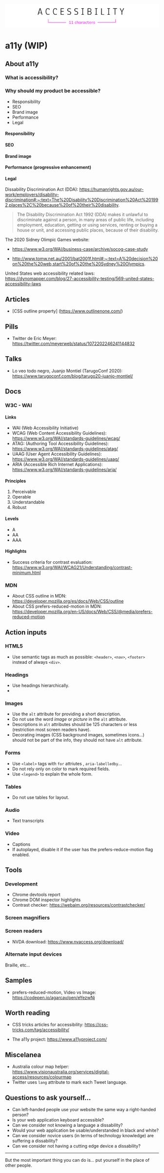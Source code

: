 ![Accessibility can be written a11y](images/a11y-spelled.png "")

# a11y (WIP)

## About a11y

### What is accessibility?

### Why should my product be accessible?

+ Responsibility
+ SEO
+ Brand image
+ Performance
+ Legal

#### Responsibility

#### SEO

#### Brand image

#### Performance (progressive enhancement)

#### Legal

Dissability Discrimination Act (DDA): https://humanrights.gov.au/our-work/employers/disability-discrimination#:~:text=The%20Disability%20Discrimination%20Act%201992,places%2C%20because%20of%20their%20disability.

> The Disability Discrimination Act 1992 (DDA) makes it unlawful to discriminate against a person, in many areas of public life, including employment, education, getting or using services, renting or buying a house or unit, and accessing public places, because of their disability.

The 2020 Sidney Olimpic Games website:

+ https://www.w3.org/WAI/business-case/archive/socog-case-study

+ http://www.tomw.net.au/2001/bat2001f.html#:~:text=A%20decision%20on%20the%20web,start%20of%20the%20Sydney%20Olympics.

United States web accessibility related laws: https://dynomapper.com/blog/27-accessibility-testing/569-united-states-accessibility-laws

## Articles

+ [CSS outline property] (https://www.outlinenone.com/)

## Pills

+ Twitter de Eric Meyer: https://twitter.com/meyerweb/status/1072202246241144832

## Talks

+ Lo veo todo negro, Juanjo Montiel (TarugoConf 2020): https://www.tarugoconf.com/blog/tarugo20-juanjo-montiel/

## Docs

### W3C - WAI

#### Links

+ WAI (Web Accessibility Initiative)
+ WCAG (Web Content Accessibility Guidelines): https://www.w3.org/WAI/standards-guidelines/wcag/
+ ATAG: (Authoring Tool Accessibility Guidelines): https://www.w3.org/WAI/standards-guidelines/atag/
+ UAAG (User Agent Accessibility Guidelines): https://www.w3.org/WAI/standards-guidelines/uaag/
+ ARIA (Accessible Rich Internet Applications): https://www.w3.org/WAI/standards-guidelines/aria/

#### Principles

1. Perceivable
2. Operable
3. Understandable
4. Robust

#### Levels

+ A
+ AA
+ AAA

#### Highlights

+ Success criteria for contrast evaluation: https://www.w3.org/WAI/WCAG21/Understanding/contrast-minimum.html

### MDN

+ About CSS outline in MDN: https://developer.mozilla.org/es/docs/Web/CSS/outline
+ About CSS prefers-reduced-motion in MDN: https://developer.mozilla.org/en-US/docs/Web/CSS/@media/prefers-reduced-motion

## Action inputs

### HTML5

+ Use semantic tags as much as possible: `<header>`, `<nav>`, `<footer>` instead of always `<div>`.

### Headings

+ Use headings hierarchically.
+ 

### Images

+ Use the `alt` attribute for providing a short description.
+ Do not use the word _image_ or _picture_ in the `alt` attribute.
+ Descriptions in `alt` attributes should be 125 characters or less (restriction most screen readers have). 
+ Decorating images (CSS background images, sometimes icons...) should not be part of the info, they should not have `alt` attribute.

### Forms

+ Use `<label>` tags with `for` attriutes , `aria-labelledby`...
+ Do not rely only on color to mark required fields.
+ Use `<legend>` to explain the whole form.

### Tables

+ Do not use tables for layout.

### Audio

+ Text transcripts

### Video

+ Captions
+ If autoplayed, disable it if the user has the prefers-reduce-motion flag enabled. 

## Tools

### Development

+ Chrome devtools report
+ Chrome DOM inspector highlights
+ Contrast checker: https://webaim.org/resources/contrastchecker/

### Screen magnifiers

### Screen readers

+ NVDA download: https://www.nvaccess.org/download/

### Alternate input devices

Braille, etc...

## Samples

+ prefers-reduced-motion, Video vs Image: https://codepen.io/agarcav/pen/eYezwNj

## Worth reading

+ CSS tricks articles for accessibility: https://css-tricks.com/tag/accessibility/

+ The a11y project: https://www.a11yproject.com/

## Miscelanea

+ Australia colour map helper: https://www.visionaustralia.org/services/digital-access/resources/colourmap
+ Twitter uses `lang` attribute to mark each Tweet language. 

## Questions to ask yourself...

+ Can left-handed people use your website the same way a right-handed person?
+ Is your web application keyboard accessible?
+ Can we consider not knowing a language a dissability?
+ Would your web application be usable/understanded in black and white?
+ Can we consider novice users (in terms of technology knowledge) are suffering a dissability?
+ Can we consider not having a cutting edge device a dissability?

---

But the most important thing you can do is... put yourself in the place of other people.
